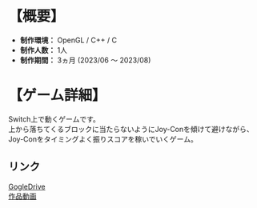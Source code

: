 # 【概要】
- **制作環境：** OpenGL / C++ / C  
- **制作人数：** 1人  
- **制作期間：** 3ヵ月 (2023/06 ～ 2023/08)  


# 【ゲーム詳細】
Switch上で動くゲームです。  
上から落ちてくるブロックに当たらないようにJoy-Conを傾けて避けながら、  
Joy-Conをタイミングよく振りスコアを稼いでいくゲーム。  
  

## リンク
[GogleDrive](https://drive.google.com/drive/folders/1448gXWHaBbJeEhm4uhfqBJTlq41u9RAY)  
[作品動画](https://drive.google.com/file/d/19ei4Dxkwtq3sL7EKSPFfORVUWfoA1LcG)
